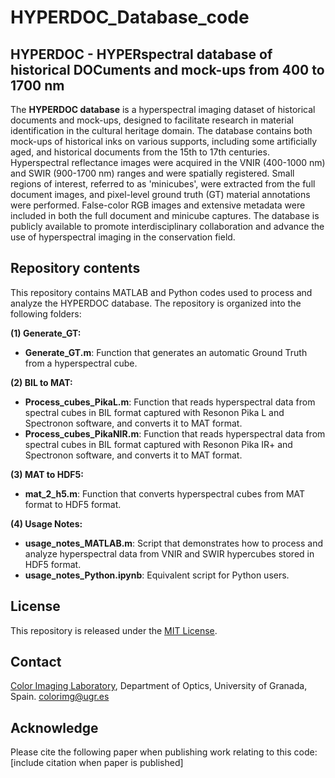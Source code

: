 # HYPERDOC_Database_code

## HYPERDOC - HYPERspectral database of historical DOCuments and mock-ups from 400 to 1700 nm

The **HYPERDOC database** is a hyperspectral imaging dataset of historical documents and mock-ups, designed to facilitate research in material identification in the cultural heritage domain. The database contains both mock-ups of historical inks on various supports, including some artificially aged, and historical documents from the 15th to 17th centuries. Hyperspectral reflectance images were acquired in the VNIR (400-1000 nm) and SWIR (900-1700 nm) ranges and were spatially registered. Small regions of interest, referred to as 'minicubes', were extracted from the full document images, and pixel-level ground truth (GT) material annotations were performed. False-color RGB images and extensive metadata were included in both the full document and minicube captures. The database is publicly available to promote interdisciplinary collaboration and advance the use of hyperspectral imaging in the conservation field.

## Repository contents

This repository contains MATLAB and Python codes used to process and analyze the HYPERDOC database. The repository is organized into the following folders:

**(1)	Generate_GT:**
- **Generate_GT.m**: Function that generates an automatic Ground Truth from a hyperspectral cube.

**(2)	BIL to MAT:**
  
- **Process_cubes_PikaL.m**: Function that reads hyperspectral data from spectral cubes in BIL format captured with Resonon Pika L and Spectronon software, and converts it to MAT format.
- **Process_cubes_PikaNIR.m**: Function that reads hyperspectral data from spectral cubes in BIL format captured with Resonon Pika IR+ and Spectronon software, and converts it to MAT format.
    
**(3)	MAT to HDF5:**
  
- **mat_2_h5.m**: Function that converts hyperspectral cubes from MAT format to HDF5 format.
    
**(4)	Usage Notes:**
  
- **usage_notes_MATLAB.m**: Script that demonstrates how to process and analyze hyperspectral data from VNIR and SWIR hypercubes stored in HDF5 format.  
- **usage_notes_Python.ipynb**: Equivalent script for Python users.

## License

This repository is released under the [MIT License](https://github.com/anabelenlb/HYPERDOC_Database_code/blob/main/LICENSE).

## Contact

[Color Imaging Laboratory](https://colorimaginglab.ugr.es/), Department of Optics, University of Granada, Spain. colorimg@ugr.es


## Acknowledge

Please cite the following paper when publishing work relating to this code:
[include citation when paper is published]
